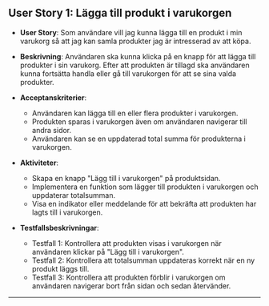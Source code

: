 ## User Story 1: Lägga till produkt i varukorgen

- **User Story**: Som användare vill jag kunna lägga till en produkt i min varukorg så att jag kan samla produkter jag är intresserad av att köpa.

- **Beskrivning**: Användaren ska kunna klicka på en knapp för att lägga till produkter i sin varukorg. Efter att produkten är tillagd ska användaren kunna fortsätta handla eller gå till varukorgen för att se sina valda produkter.

- **Acceptanskriterier**:
  - Användaren kan lägga till en eller flera produkter i varukorgen.
  - Produkten sparas i varukorgen även om användaren navigerar till andra sidor.
  - Användaren kan se en uppdaterad total summa för produkterna i varukorgen.

- **Aktiviteter**:
  - Skapa en knapp "Lägg till i varukorgen" på produktsidan.
  - Implementera en funktion som lägger till produkten i varukorgen och uppdaterar totalsumman.
  - Visa en indikator eller meddelande för att bekräfta att produkten har lagts till i varukorgen.

- **Testfallsbeskrivningar**:
  - Testfall 1: Kontrollera att produkten visas i varukorgen när användaren klickar på "Lägg till i varukorgen".
  - Testfall 2: Kontrollera att totalsumman uppdateras korrekt när en ny produkt läggs till.
  - Testfall 3: Kontrollera att produkten förblir i varukorgen om användaren navigerar bort från sidan och sedan återvänder.

---
